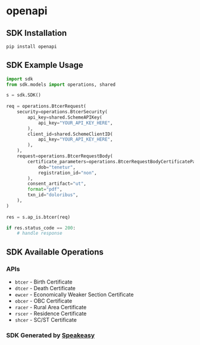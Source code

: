 # openapi

<!-- Start SDK Installation -->
## SDK Installation

```bash
pip install openapi
```
<!-- End SDK Installation -->

## SDK Example Usage
<!-- Start SDK Example Usage -->
```python
import sdk
from sdk.models import operations, shared

s = sdk.SDK()
    
req = operations.BtcerRequest(
    security=operations.BtcerSecurity(
        api_key=shared.SchemeAPIKey(
            api_key="YOUR_API_KEY_HERE",
        ),
        client_id=shared.SchemeClientID(
            api_key="YOUR_API_KEY_HERE",
        ),
    ),
    request=operations.BtcerRequestBody(
        certificate_parameters=operations.BtcerRequestBodyCertificateParameters(
            dob="tenetur",
            registration_id="non",
        ),
        consent_artifact="ut",
        format="pdf",
        txn_id="doloribus",
    ),
)
    
res = s.ap_is.btcer(req)

if res.status_code == 200:
    # handle response
```
<!-- End SDK Example Usage -->

<!-- Start SDK Available Operations -->
## SDK Available Operations

### APIs

* `btcer` - Birth Certificate
* `dtcer` - Death Certificate
* `ewcer` - Economically Weaker Section Certificate
* `obcer` - OBC Certificate
* `racer` - Rural Area Certificate
* `rscer` - Residence Certificate
* `shcer` - SC/ST  Certificate

<!-- End SDK Available Operations -->

### SDK Generated by [Speakeasy](https://docs.speakeasyapi.dev/docs/using-speakeasy/client-sdks)
